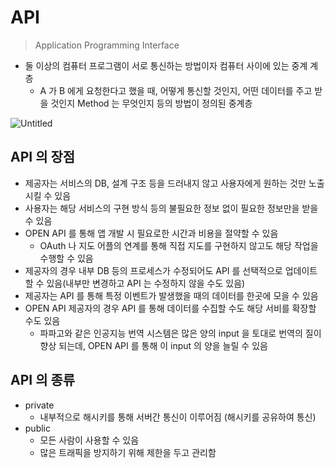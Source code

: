 # API 
>  Application Programming Interface
> 
- 둘 이상의 컴퓨터 프로그램이 서로 통신하는 방법이자 컴퓨터 사이에 있는 중계 계층
    - A 가 B 에게 요청한다고 했을 때, 어떻게 통신할 것인지, 어떤 데이터를 주고 받을 것인지 Method 는 무엇인지 등의 방법이 정의된 중계층

![Untitled](https://assets.website-files.com/5ff66329429d880392f6cba2/61544d5e45a2fb1285b5af5e_how%20api%20works.svg)

## API 의 장점

- 제공자는 서비스의 DB, 설계 구조 등을 드러내지 않고 사용자에게 원하는 것만 노출시킬 수 있음
- 사용자는 해당 서비스의 구현 방식 등의 불필요한 정보 없이 필요한 정보만을 받을 수 있음
- OPEN API 를 통해 앱 개발 시 필요로한 시간과 비용을 절약할 수 있음
    - OAuth 나 지도 어플의 연계를 통해 직접 지도를 구현하지 않고도 해당 작업을 수행할 수 있음
- 제공자의 경우 내부 DB 등의 프로세스가 수정되어도 API 를 선택적으로 업데이트할 수 있음(내부만 변경하고 API 는 수정하지 않을 수도 있음)
- 제공자는 API 를 통해 특정 이벤트가 발생했을 때의 데이터를 한곳에 모을 수 있음
- OPEN API 제공자의 경우 API 를 통해 데이터를 수집할 수도 해당 서비를 확장할 수도 있음
    - 파파고와 같은 인공지능 번역 시스템은 많은 양의 input 을 토대로 번역의 질이 향상 되는데, OPEN API 를 통해 이 input 의 양을 늘릴 수 있음

## API 의 종류

- private
    - 내부적으로 해시키를 통해 서버간 통신이 이루어짐 (해시키를 공유하여 통신)
- public
    - 모든 사람이 사용할 수 있음
    - 많은 트래픽을 방지하기 위해 제한을 두고 관리함
